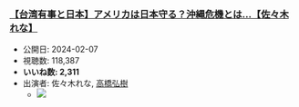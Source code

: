 ### [【台湾有事と日本】アメリカは日本守る？沖縄危機とは…【佐々木れな】](https://www.youtube.com/watch?v=ijzP9OrXlRU)
-   公開日: 2024-02-07
-   視聴数: 118,387
-   **いいね数: 2,311**
-   出演者: 佐々木れな, [高橋弘樹](/rehacq_fan/people/高橋弘樹 "wikilink")
    - [![](https://img.youtube.com/vi/ijzP9OrXlRU/hqdefault.jpg)](https://www.youtube.com/watch?v=ijzP9OrXlRU)
